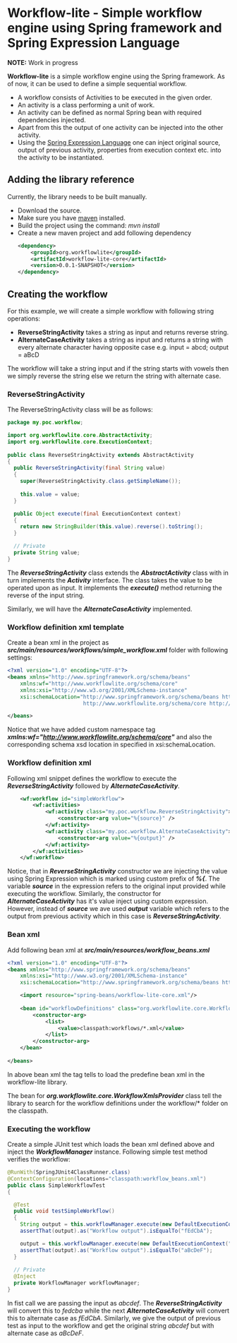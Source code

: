 # Workflow-lite - Simple workflow engine using Spring framework and Spring Expression Language

**NOTE:** Work in progress

**Workflow-lite** is a simple workflow engine using the Spring framework. As of now, it can be used to define a simple sequential workflow. 
* A workflow consists of Activities to be executed in the given order.
* An activity is a class performing a unit of work.
* An activity can be defined as normal Spring bean with required dependencies injected.
* Apart from this the output of one activity can be injected into the other activity.
* Using the [Spring Expression Language](https://docs.spring.io/spring/docs/current/spring-framework-reference/html/expressions.html) one can inject original source, output of previous activity, properties from execution context etc. into the activity to be instantiated.

## Adding the library reference
Currently, the library needs to be built manually.
* Download the source.
* Make sure you have [maven](https://maven.apache.org/) installed.
* Build the project using the command: *mvn install*
* Create a new maven project and add following dependency
  	```xml
  	<dependency>
  		<groupId>org.workflowlite</groupId>
  		<artifactId>workflow-lite-core</artifactId>
  		<version>0.0.1-SNAPSHOT</version>
  	</dependency>
  	```

## Creating the workflow
For this example, we will create a simple workflow with following string operations:
* **ReverseStringActivity** takes a string as input and returns reverse string.
* **AlternateCaseActivity** takes a string as input and returns a string with every alternate character having opposite case e.g. input = abcd; output = aBcD

The workflow will take a string input and if the string starts with vowels then we simply reverse the string else we return the string with alternate case.

### ReverseStringActivity
The ReverseStringActivity class will be as follows:

```java
package my.poc.workflow;

import org.workflowlite.core.AbstractActivity;
import org.workflowlite.core.ExecutionContext;
  
public class ReverseStringActivity extends AbstractActivity
{
  public ReverseStringActivity(final String value)
  {
    super(ReverseStringActivity.class.getSimpleName());
    
	this.value = value;
  }

  public Object execute(final ExecutionContext context)
  {
    return new StringBuilder(this.value).reverse().toString();
  }

  // Private
  private String value;
}
```
   	
The **_ReverseStringActivity_** class extends the **_AbstractActivity_** class with in turn implements the **_Activity_** interface. The class takes the value to be operated upon as input. It implements the **_execute()_** method returning the reverse of the input string.

Similarly, we will have the **_AlternateCaseActivity_** implemented.

### Workflow definition xml template
Create a bean xml in the project as **_src/main/resources/workflows/simple_workflow.xml_** folder with following settings:

```xml
<?xml version="1.0" encoding="UTF-8"?>
<beans xmlns="http://www.springframework.org/schema/beans"
	xmlns:wf="http://www.workflowlite.org/schema/core"
	xmlns:xsi="http://www.w3.org/2001/XMLSchema-instance"
	xsi:schemaLocation="http://www.springframework.org/schema/beans http://www.springframework.org/schema/beans/spring-beans.xsd
						http://www.workflowlite.org/schema/core http://www.workflowlite.org/schema/core/workflow.xsd">

</beans>
```

Notice that we have added custom namespace tag **_xmlns:wf="http://www.workflowlite.org/schema/core"_** and also the corresponding schema xsd location in specified in xsi:schemaLocation.

### Workflow definition xml
Following xml snippet defines the workflow to execute the **_ReverseStringActivity_** followed by **_AlternateCaseActivity_**. 

```xml
	<wf:workflow id="simpleWorkflow">
		<wf:activities>
			<wf:activity class="my.poc.workflow.ReverseStringActivity">
				<constructor-arg value="%{source}" />
			</wf:activity>
			<wf:activity class="my.poc.workflow.AlternateCaseActivity">
				<constructor-arg value="%{output}" />
			</wf:activity>
		</wf:activities>
	</wf:workflow>
```

Notice, that in **_ReverseStringActivity_** constructor we are injecting the value using Spring Expression which is marked using custom prefix of **_%{_**. The variable **_source_** in the expression refers to the original input provided while executing the workflow. Similarly, the constructor for **_AlternateCaseActivity_** has it's value inject using custom expression. However, instead of **_source_** we ave used **_output_** variable which refers to the output from previous activity which in this case is **_ReverseStringActivity_**.

### Bean xml
Add following bean xml at **_src/main/resources/workflow_beans.xml_**

```xml
<?xml version="1.0" encoding="UTF-8"?>
<beans xmlns="http://www.springframework.org/schema/beans"
	xmlns:xsi="http://www.w3.org/2001/XMLSchema-instance"
	xsi:schemaLocation="http://www.springframework.org/schema/beans http://www.springframework.org/schema/beans/spring-beans.xsd">

	<import resource="spring-beans/workflow-lite-core.xml"/>
	
	<bean id="workflowDefinitions" class="org.workflowlite.core.WorkflowXmlsProvider">
		<constructor-arg>
			<list>
				<value>classpath:workflows/*.xml</value>
			</list>
		</constructor-arg>
	</bean>
	
</beans>
```

In above bean xml the _<import>_ tag tells to load the predefine bean xml in the workflow-lite library.

The bean for **_org.workflowlite.core.WorkflowXmlsProvider_** class tell the library to search for the workflow definitions under the workflow/* folder on the classpath.

### Executing the workflow
Create a simple JUnit test which loads the bean xml defined above and inject the **_WorkflowManager_** instance.
Following simple test method verifies the workflow:

```java
@RunWith(SpringJUnit4ClassRunner.class)
@ContextConfiguration(locations="classpath:workflow_beans.xml")
public class SimpleWorkflowTest
{

  @Test
  public void testSimpleWorkflow()
  {
    String output = this.workflowManager.execute(new DefaultExecutionContext("simpleWorkflow"), "abcdef");
    assertThat(output).as("Workflow output").isEqualTo("fEdCbA");

    output = this.workflowManager.execute(new DefaultExecutionContext("simpleWorkflow"), output);
    assertThat(output).as("Workflow output").isEqualTo("aBcDeF");
  }
  
  // Private
  @Inject
  private WorkflowManager workflowManager;
}
```

In fist call we are passing the input as _abcdef_. The **_ReverseStringActivity_** will convert this to _fedcba_ while the next **_AlternateCaseActivity_** will convert this to alternate case as _fEdCbA_. Similarly, we give the output of previous test as input to the workflow and get the original string _abcdef_ but with alternate case as _aBcDeF_. 
 	